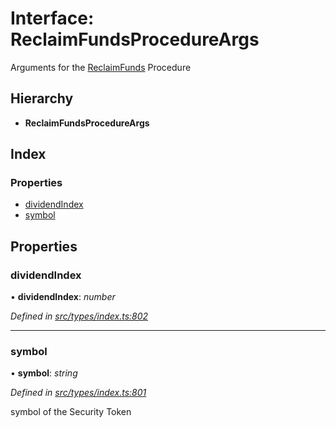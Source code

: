 # Interface: ReclaimFundsProcedureArgs

Arguments for the [ReclaimFunds](../enums/_types_index_.proceduretype.md#reclaimfunds) Procedure

## Hierarchy

* **ReclaimFundsProcedureArgs**

## Index

### Properties

* [dividendIndex](_types_index_.reclaimfundsprocedureargs.md#dividendindex)
* [symbol](_types_index_.reclaimfundsprocedureargs.md#symbol)

## Properties

###  dividendIndex

• **dividendIndex**: *number*

*Defined in [src/types/index.ts:802](https://github.com/PolymathNetwork/polymath-sdk/blob/45453ad/src/types/index.ts#L802)*

___

###  symbol

• **symbol**: *string*

*Defined in [src/types/index.ts:801](https://github.com/PolymathNetwork/polymath-sdk/blob/45453ad/src/types/index.ts#L801)*

symbol of the Security Token
